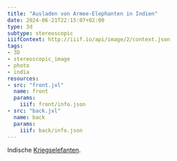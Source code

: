 ```yaml
---
title: "Ausladen von Armee-Elephanten in Indien"
date: 2024-06-21T22:15:07+02:00
type: 3d
subtype: stereoscopic
iiifContext: http://iiif.io/api/image/2/context.json
tags:
- 3D
- stereoscopic_image
- photo
- india
resources:
- src: "front.jxl"
  name: front
  params:
    iiif: front/info.json
- src: "back.jxl"
  name: back
  params:
    iiif: back/info.json
---
```


Indische [Kriegselefanten](https://de.wikipedia.org/wiki/Kriegselefant).
